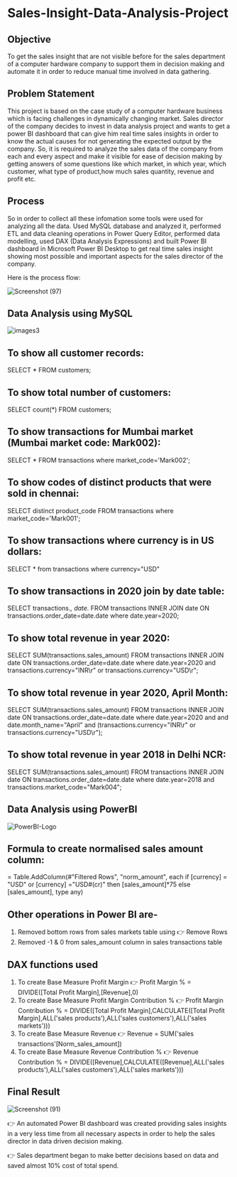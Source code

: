 # Sales-Insight-Data-Analysis-Project

## Objective
To get the sales insight that are not visible before for the sales department of a computer hardware company to support them in decision making and automate it in order to reduce manual time involved in data gathering.

## Problem Statement
This project is based on the case study of a computer hardware business which is facing challenges in dynamically changing market. Sales director of the company decides to invest in data analysis project and wants to get a power BI dashboard that can give him real time sales insights in order to know the actual causes for not generating the expected output by the company. So, it is required to analyze the sales data of the company from each and every aspect and make it visible for ease of decision making by getting answers of some questions like which market, in which year, which customer, what type of product,how much sales quantity, revenue and profit etc.

## Process
So in order to collect all these infomation some tools were used for analyzing all the data. Used MySQL database and analyzed it, performed ETL and data cleaning operations in Power Query Editor, performed data modelling, used DAX (Data Analysis Expressions) and built Power BI dashboard in Microsoft Power BI Desktop to get real time sales insight showing most possible and important aspects for the sales director of the company.

Here is the process flow:


![Screenshot (97)](https://user-images.githubusercontent.com/90664702/137720291-47e20c71-30a9-44a0-bd9e-01e64bc5ead2.png)





## Data Analysis using MySQL

![images3](https://user-images.githubusercontent.com/90664702/139130740-1535dd46-a486-4f6a-84e2-6fd0360f41dd.png)


## To show all customer records:

SELECT * FROM customers;

## To show total number of customers:

SELECT count(*) FROM customers;

## To show transactions for Mumbai market (Mumbai market code: Mark002):

SELECT * FROM transactions where market_code='Mark002';

## To show codes of distinct products that were sold in chennai:

SELECT distinct product_code FROM transactions where market_code='Mark001';

## To show transactions where currency is in US dollars:

SELECT * from transactions where currency="USD"

## To show transactions in 2020 join by date table:

SELECT transactions.*, date.* FROM transactions INNER JOIN date ON transactions.order_date=date.date where date.year=2020;

## To show total revenue in year 2020:

SELECT SUM(transactions.sales_amount) FROM transactions INNER JOIN date ON transactions.order_date=date.date where date.year=2020 and transactions.currency="INR\r" or transactions.currency="USD\r";

## To show total revenue in year 2020, April Month:

SELECT SUM(transactions.sales_amount) FROM transactions INNER JOIN date ON transactions.order_date=date.date where date.year=2020 and and date.month_name="April" and (transactions.currency="INR\r" or transactions.currency="USD\r");

## To show total revenue in year 2018 in Delhi NCR:

SELECT SUM(transactions.sales_amount) FROM transactions INNER JOIN date ON transactions.order_date=date.date where date.year=2018 and transactions.market_code="Mark004";




## Data Analysis using PowerBI

![PowerBI-Logo](https://user-images.githubusercontent.com/90664702/139130315-1dccb1c4-0926-46ba-a4b0-6d56f52b03f8.png)


## Formula to create normalised sales amount column:

= Table.AddColumn(#"Filtered Rows", "norm_amount", each if [currency] = "USD" or [currency] ="USD#(cr)" then [sales_amount]*75 else [sales_amount], type any)

## Other operations in Power BI are-

1. Removed bottom rows from sales markets table using   👉 Remove Rows
2. Removed -1 & 0 from sales_amount column in sales transactions table 

## DAX functions used

1. To create Base Measure Profit Margin 👉  Profit Margin % = DIVIDE([Total Profit Margin],[Revenue],0)
3. To create Base Measure Profit Margin Contribution % 👉  Profit Margin Contribution % = DIVIDE([Total Profit Margin],CALCULATE([Total Profit Margin],ALL('sales products'),ALL('sales customers'),ALL('sales markets')))
4. To create Base Measure Revenue 👉  Revenue = SUM('sales transactions'[Norm_sales_amount])
5. To create Base Measure Revenue Contribution % 👉  Revenue Contribution % = DIVIDE([Revenue],CALCULATE([Revenue],ALL('sales products'),ALL('sales customers'),ALL('sales markets')))




## Final Result


![Screenshot (91)](https://user-images.githubusercontent.com/90664702/139132191-89f8bd09-64a1-446d-852c-5650b1cea0fe.png)

👉 An automated Power BI dashboard was created providing sales insights in a very less time from all necessary aspects in order to help the sales director in data driven decision making.


👉 Sales department began to make better decisions based on data and saved almost 10% cost of total spend.








